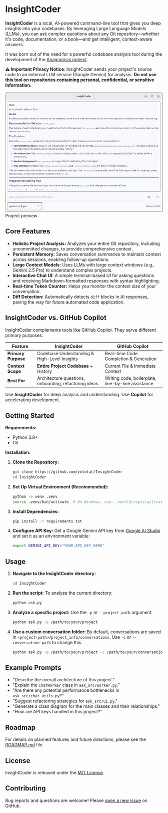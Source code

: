 # InsightCoder

**InsightCoder** is a local, AI-powered command-line tool that gives you deep insights into your codebases. By leveraging Large Language Models (LLMs), you can ask complex questions about any Git repository—whether it's code, documentation, or a book—and get intelligent, context-aware answers.

It was born out of the need for a powerful codebase analysis tool during the development of the [Anagnorisis project](https://github.com/volotat/Anagnorisis).

**⚠️ Important Privacy Notice**: InsightCoder sends your project's source code to an external LLM service (Google Gemini) for analysis. **Do not use this tool on repositories containing personal, confidential, or sensitive information.**

<!-- Screenshot of the program -->
![Screenshot](media/preview.png)  
Project preview

## Core Features

*   **Holistic Project Analysis:** Analyzes your entire Git repository, including uncommitted changes, to provide comprehensive context.
*   **Persistent Memory:** Saves conversation summaries to maintain context across sessions, enabling follow-up questions.
*   **Large Context Models:** Uses LLMs with large context windows (e.g., Gemini 2.5 Pro) to understand complex projects.
*   **Interactive Chat UI:** A simple terminal-based UI for asking questions and receiving Markdown-formatted responses with syntax highlighting.
*   **Real-time Token Counter:** Helps you monitor the context size of your conversation.
*   **Diff Detection:** Automatically detects `diff` blocks in AI responses, paving the way for future automated code application.

## InsightCoder vs. GitHub Copilot

InsightCoder complements tools like GitHub Copilot. They serve different primary purposes:

| Feature             | InsightCoder                                  | GitHub Copilot                                  |
|---------------------|-----------------------------------------------|-------------------------------------------------|
| **Primary Purpose** | Codebase Understanding & High-Level Insights  | Real-time Code Completion & Generation          |
| **Context Scope**   | **Entire Project Codebase** + History         | Current File & Immediate Context                |
| **Best For**        | Architecture questions, onboarding, refactoring ideas | Writing code, boilerplate, line-by-line assistance |

Use **InsightCoder** for deep analysis and understanding. Use **Copilot** for accelerating development.

## Getting Started

**Requirements:**
*   Python 3.8+
*   Git

**Installation:**

1.  **Clone the Repository:**
    ```bash
    git clone https://github.com/volotat/InsightCoder
    cd InsightCoder
    ```

2.  **Set Up Virtual Environment (Recommended):**
    ```bash
    python -m venv .venv
    source .venv/bin/activate  # On Windows, use: .venv\Scripts\activate
    ```

3.  **Install Dependencies:**
    ```bash
    pip install -r requirements.txt
    ```

4.  **Configure API Key:**
    Get a Google Gemini API key from [Google AI Studio](https://makersuite.google.com/app/apikey) and set it as an environment variable:
    ```bash
    export GEMINI_API_KEY="YOUR_API_KEY_HERE"
    ```

## Usage

1.  **Navigate to the InsightCoder directory:**
    ```bash
    cd InsightCoder
    ```

2.  **Run the script:**
    To analyze the current directory:
    ```bash
    python ask.py
    ```

3.  **Analyze a specific project:**
    Use the `-p` or `--project-path` argument.
    ```bash
    python ask.py -p /path/to/your/project
    ```

4.  **Use a custom conversation folder:**
    By default, conversations are saved in `<project-path>/project_info/conversations`. Use `-c` or `--conversation-path` to change this.
    ```bash
    python ask.py -p /path/to/your/project -c /path/to/your/conversations
    ```


## Example Prompts

*   "Describe the overall architecture of this project."
*   "Explain the `ChatWorker` class in `ask_src/worker.py`."
*   "Are there any potential performance bottlenecks in `ask_src/chat_utils.py`?"
*   "Suggest refactoring strategies for `ask_src/ui.py`."
*   "Generate a class diagram for the main classes and their relationships."
*   "How are API keys handled in this project?"

## Roadmap

For details on planned features and future directions, please see the [ROADMAP.md](ROADMAP.md) file.

## License
InsightCoder is released under the [MIT License](LICENSE).

## Contributing
Bug reports and questions are welcome! Please [open a new issue](https://github.com/volotat/InsightCoder/issues) on GitHub.